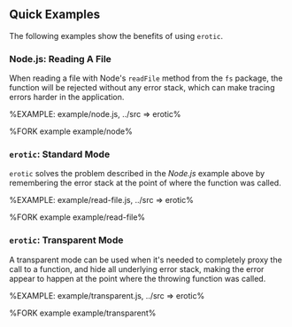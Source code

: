 ## Quick Examples

The following examples show the benefits of using `erotic`.

### Node.js: Reading A File

When reading a file with Node's `readFile` method from the `fs` package, the function will be rejected without any error stack, which can make tracing errors harder in the application.

%EXAMPLE: example/node.js, ../src => erotic%

%FORK example example/node%

### `erotic`: Standard Mode

`erotic` solves the problem described in the _Node.js_ example above by remembering the error stack at the point of where the function was called.

%EXAMPLE: example/read-file.js, ../src => erotic%

%FORK example example/read-file%

### `erotic`: Transparent Mode

A transparent mode can be used when it's needed to completely proxy the call to a function, and hide all underlying error stack, making the error appear to happen at the point where the throwing function was called.

%EXAMPLE: example/transparent.js, ../src => erotic%

%FORK example example/transparent%